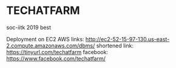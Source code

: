 # TECHATFARM
soc-iitk 2019 best 


Deployment on EC2 AWS
links: http://ec2-52-15-97-130.us-east-2.compute.amazonaws.com/dbms/
shortened link: https://tinyurl.com/techatfarm
facebook: https://www.facebook.com/techatfarm/
